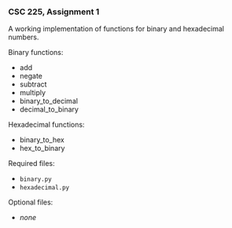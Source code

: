 ### CSC 225, Assignment 1
A working implementation of functions for binary and hexadecimal numbers.

Binary functions: 
- add
- negate
- subtract
- multiply
- binary_to_decimal
- decimal_to_binary

Hexadecimal functions:
- binary_to_hex
- hex_to_binary

Required files:
  * `binary.py`
  * `hexadecimal.py`

Optional files:
  * _none_
